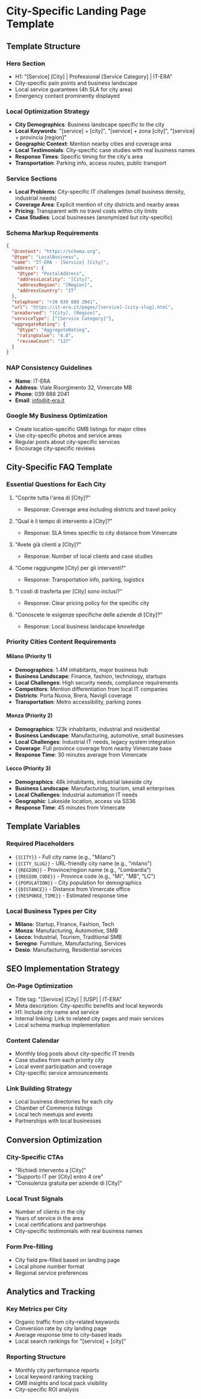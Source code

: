 # City-Specific Landing Page Template

## Template Structure

### Hero Section
- H1: "[Service] [City] | Professional [Service Category] | IT-ERA"
- City-specific pain points and business landscape
- Local service guarantees (4h SLA for city area)
- Emergency contact prominently displayed

### Local Optimization Strategy
- **City Demographics**: Business landscape specific to the city
- **Local Keywords**: "[service] + [city]", "[service] + zona [city]", "[service] + provincia [region]"
- **Geographic Context**: Mention nearby cities and coverage area
- **Local Testimonials**: City-specific case studies with real business names
- **Response Times**: Specific timing for the city's area
- **Transportation**: Parking info, access routes, public transport

### Service Sections
- **Local Problems**: City-specific IT challenges (small business density, industrial needs)
- **Coverage Area**: Explicit mention of city districts and nearby areas
- **Pricing**: Transparent with no travel costs within city limits
- **Case Studies**: Local businesses (anonymized but city-specific)

### Schema Markup Requirements
```json
{
  "@context": "https://schema.org",
  "@type": "LocalBusiness",
  "name": "IT-ERA - [Service] [City]",
  "address": {
    "@type": "PostalAddress",
    "addressLocality": "[City]",
    "addressRegion": "[Region]",
    "addressCountry": "IT"
  },
  "telephone": "+39 039 888 2041",
  "url": "https://it-era.it/pages/[service]-[city-slug].html",
  "areaServed": "[City], [Region]",
  "serviceType": ["[Service Category]"],
  "aggregateRating": {
    "@type": "AggregateRating",
    "ratingValue": "4.8",
    "reviewCount": "127"
  }
}
```

### NAP Consistency Guidelines
- **Name**: IT-ERA
- **Address**: Viale Risorgimento 32, Vimercate MB
- **Phone**: 039 888 2041
- **Email**: info@it-era.it

### Google My Business Optimization
- Create location-specific GMB listings for major cities
- Use city-specific photos and service areas
- Regular posts about city-specific services
- Encourage city-specific reviews

## City-Specific FAQ Template

### Essential Questions for Each City
1. "Coprite tutta l'area di [City]?"
   - Response: Coverage area including districts and travel policy

2. "Qual è il tempo di intervento a [City]?"
   - Response: SLA times specific to city distance from Vimercate

3. "Avete già clienti a [City]?"
   - Response: Number of local clients and case studies

4. "Come raggiungete [City] per gli interventi?"
   - Response: Transportation info, parking, logistics

5. "I costi di trasferta per [City] sono inclusi?"
   - Response: Clear pricing policy for the specific city

6. "Conoscete le esigenze specifiche delle aziende di [City]?"
   - Response: Local business landscape knowledge

### Priority Cities Content Requirements

#### Milano (Priority 1)
- **Demographics**: 1.4M inhabitants, major business hub
- **Business Landscape**: Finance, fashion, technology, startups
- **Local Challenges**: High security needs, compliance requirements
- **Competitors**: Mention differentiation from local IT companies
- **Districts**: Porta Nuova, Brera, Navigli coverage
- **Transportation**: Metro accessibility, parking zones

#### Monza (Priority 2)  
- **Demographics**: 123k inhabitants, industrial and residential
- **Business Landscape**: Manufacturing, automotive, small businesses
- **Local Challenges**: Industrial IT needs, legacy system integration
- **Coverage**: Full province coverage from nearby Vimercate base
- **Response Time**: 30 minutes average from Vimercate

#### Lecco (Priority 3)
- **Demographics**: 48k inhabitants, industrial lakeside city
- **Business Landscape**: Manufacturing, tourism, small enterprises
- **Local Challenges**: Industrial automation IT needs
- **Geographic**: Lakeside location, access via SS36
- **Response Time**: 45 minutes from Vimercate

## Template Variables

### Required Placeholders
- `{{CITY}}` - Full city name (e.g., "Milano")
- `{{CITY_SLUG}}` - URL-friendly city name (e.g., "milano")
- `{{REGION}}` - Province/region name (e.g., "Lombardia")
- `{{REGION_CODE}}` - Province code (e.g., "MI", "MB", "LC")
- `{{POPULATION}}` - City population for demographics
- `{{DISTANCE}}` - Distance from Vimercate office
- `{{RESPONSE_TIME}}` - Estimated response time

### Local Business Types per City
- **Milano**: Startup, Finance, Fashion, Tech
- **Monza**: Manufacturing, Automotive, SMB
- **Lecco**: Industrial, Tourism, Traditional SMB
- **Seregno**: Furniture, Manufacturing, Services
- **Desio**: Manufacturing, Residential services

## SEO Implementation Strategy

### On-Page Optimization
- Title tag: "[Service] [City] | [USP] | IT-ERA"
- Meta description: City-specific benefits and local keywords
- H1: Include city name and service
- Internal linking: Link to related city pages and main services
- Local schema markup implementation

### Content Calendar
- Monthly blog posts about city-specific IT trends
- Case studies from each priority city
- Local event participation and coverage
- City-specific service announcements

### Link Building Strategy
- Local business directories for each city
- Chamber of Commerce listings
- Local tech meetups and events
- Partnerships with local businesses

## Conversion Optimization

### City-Specific CTAs
- "Richiedi intervento a [City]"
- "Supporto IT per [City] entro 4 ore"
- "Consulenza gratuita per aziende di [City]"

### Local Trust Signals
- Number of clients in the city
- Years of service in the area
- Local certifications and partnerships
- City-specific testimonials with real business names

### Form Pre-filling
- City field pre-filled based on landing page
- Local phone number format
- Regional service preferences

## Analytics and Tracking

### Key Metrics per City
- Organic traffic from city-related keywords
- Conversion rate by city landing page
- Average response time to city-based leads
- Local search rankings for "[service] + [city]"

### Reporting Structure
- Monthly city performance reports
- Local keyword ranking tracking
- GMB insights and local pack visibility
- City-specific ROI analysis